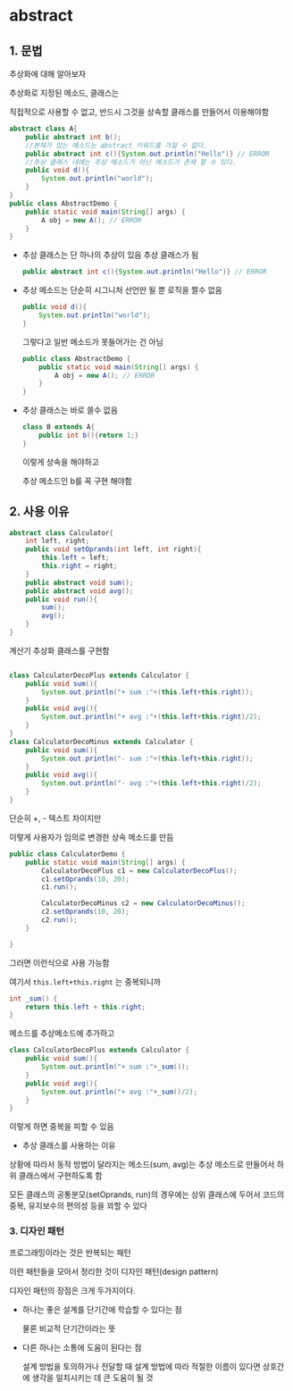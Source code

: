 # abstract

## 1. 문법

추상화에 대해 알아보자

추상화로 지정된 메소드, 클래스는

직접적으로 사용할 수 없고, 반드시 그것을 상속할 클래스를 만들어서 이용해야함

```java
abstract class A{
    public abstract int b();
    //본체가 있는 메소드는 abstract 키워드를 가질 수 없다.
    public abstract int c(){System.out.println("Hello")} // ERROR
    //추상 클래스 내에는 추상 메소드가 아닌 메소드가 존재 할 수 있다.
    public void d(){
        System.out.println("world");
    }
}
public class AbstractDemo {
    public static void main(String[] args) {
        A obj = new A(); // ERROR
    }
}
```

- 추상 클래스는 단 하나의 추상이 있음 추상 클래스가 됨

  ```java
  public abstract int c(){System.out.println("Hello")} // ERROR
  ```

- 추상 메소드는 단순히 시그니처 선언만 될 뿐 로직을 짤수 없음

  ```java
  public void d(){
      System.out.println("world");
  }
  ```

  그렇다고 일반 메소드가 못들어가는 건 아님

  ```java
  public class AbstractDemo {
      public static void main(String[] args) {
          A obj = new A(); // ERROR
      }
  }
  ```

- 추상 클래스는 바로 쓸수 없음

  ```java
  class B extends A{
      public int b(){return 1;}
  }
  ```

  이렇게 상속을 해야하고

  추상 메소드인 b를 꼭 구현 해야함

## 2. 사용 이유

```java
abstract class Calculator{
    int left, right;
    public void setOprands(int left, int right){
        this.left = left;
        this.right = right;
    }
    public abstract void sum();
    public abstract void avg();
    public void run(){
        sum();
        avg();
    }
}

```

계산기 추상화 클래스를 구현함

```java

class CalculatorDecoPlus extends Calculator {
    public void sum(){
        System.out.println("+ sum :"+(this.left+this.right));
    }
    public void avg(){
        System.out.println("+ avg :"+(this.left+this.right)/2);
    }
}
class CalculatorDecoMinus extends Calculator {
    public void sum(){
        System.out.println("- sum :"+(this.left+this.right));
    }
    public void avg(){
        System.out.println("- avg :"+(this.left+this.right)/2);
    }
}
```

단순히 +, - 텍스트 차이지만

이렇게 사용자가 임의로 변경한 상속 메소드를 만듬

```java
public class CalculatorDemo {
    public static void main(String[] args) {
        CalculatorDecoPlus c1 = new CalculatorDecoPlus();
        c1.setOprands(10, 20);
        c1.run();

        CalculatorDecoMinus c2 = new CalculatorDecoMinus();
        c2.setOprands(10, 20);
        c2.run();
    }

}
```

그러면 이런식으로 사용 가능함

여기서 `this.left+this.right` 는 중복되니까

```java
int _sum() {
    return this.left + this.right;
}
```

메소드를 추상메소드에 추가하고

```java
class CalculatorDecoPlus extends Calculator {
    public void sum(){
        System.out.println("+ sum :"+_sum());
    }
    public void avg(){
        System.out.println("+ avg :"+_sum()/2);
    }
}
```

이렇게 하면 중복을 피할 수 있음

- 추상 클래스를 사용하는 이유

상황에 따라서 동작 방법이 달라지는 메소드(sum, avg)는 추상 메소드로 만들어서 하위 클래스에서 구현하도록 함

모든 클래스의 공통분모(setOprands, run)의 경우에는 상위 클래스에 두어서 코드의 중복, 유지보수의 편의성 등을 꾀할 수 있다

### 3. 디자인 패턴

프로그래밍이라는 것은 반복되는 패턴

이런 패턴들을 모아서 정리한 것이 디자인 패턴(design pattern)

디자인 패턴의 장점은 크게 두가지이다.

- 하나는 좋은 설계를 단기간에 학습할 수 있다는 점

  물론 비교적 단기간이라는 뜻

- 다른 하나는 소통에 도움이 된다는 점

  설계 방법을 토의하거나 전달할 때 설계 방법에 따라 적절한 이름이 있다면 상호간에 생각을 일치시키는 데 큰 도움이 될 것
